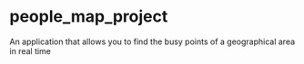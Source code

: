 # people_map_project
An application that allows you to find the busy points of a geographical area in real time
